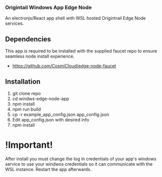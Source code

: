 ### Origintail Windows App Edge Node

An electronjs/React app shell with WSL hosted Origintrail Edge Node services.

## Dependencies

This app is required to be installed with the supplied faucet repo to ensure seamless node install experience.

- https://github.com/CosmiCloud/edge-node-faucet

## Installation

1. git clone repo
2. cd windws-edge-node-app
3. npm install
4. npm run build
5. cp -r example_app_config.json app_config.json
6. Edit app_config.json with desired info
7. npm install

# !Important!

After install you must change the log in credentials of your app's windows service to use your windwos credentials so it can communicate with the WSL instance. Restart the app afterwards.
